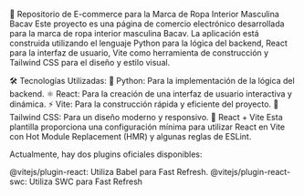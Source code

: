 🛒 Repositorio de E-commerce para la Marca de Ropa Interior Masculina Bacav
Este proyecto es una página de comercio electrónico desarrollada para la marca de ropa interior masculina Bacav. La aplicación está construida utilizando el lenguaje Python para la lógica del backend, React para la interfaz de usuario, Vite como herramienta de construcción y Tailwind CSS para el diseño y estilo visual.

🛠️ Tecnologías Utilizadas:
🐍 Python: Para la implementación de la lógica del backend.
⚛️ React: Para la creación de una interfaz de usuario interactiva y dinámica.
⚡ Vite: Para la construcción rápida y eficiente del proyecto.
🎨 Tailwind CSS: Para un diseño moderno y responsivo.
🚀 React + Vite
Esta plantilla proporciona una configuración mínima para utilizar React en Vite con Hot Module Replacement (HMR) y algunas reglas de ESLint.

Actualmente, hay dos plugins oficiales disponibles:

@vitejs/plugin-react: Utiliza Babel para Fast Refresh.
@vitejs/plugin-react-swc: Utiliza SWC para Fast Refresh
